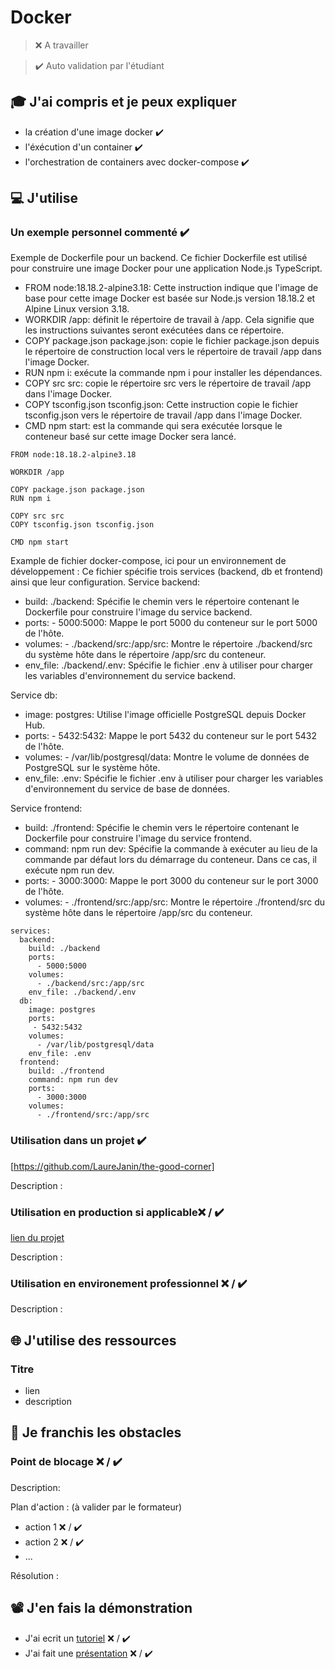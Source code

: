 # Docker

> ❌ A travailler

> ✔️ Auto validation par l'étudiant

## 🎓 J'ai compris et je peux expliquer

- la création d'une image docker ✔️
- l'éxécution d'un container ✔️
- l'orchestration de containers avec docker-compose ✔️


## 💻 J'utilise

### Un exemple personnel commenté ✔️

Exemple de Dockerfile pour un backend.
Ce fichier Dockerfile est utilisé pour construire une image Docker pour une application Node.js TypeScript. 
- FROM node:18.18.2-alpine3.18: Cette instruction indique que l'image de base pour cette image Docker est basée sur Node.js version 18.18.2 et Alpine Linux version 3.18.
- WORKDIR /app: définit le répertoire de travail à /app. Cela signifie que les instructions suivantes seront exécutées dans ce répertoire.
- COPY package.json package.json: copie le fichier package.json depuis le répertoire de construction local vers le répertoire de travail /app dans l'image Docker.
- RUN npm i: exécute la commande npm i pour installer les dépendances.
- COPY src src: copie le répertoire src vers le répertoire de travail /app dans l'image Docker.
- COPY tsconfig.json tsconfig.json: Cette instruction copie le fichier tsconfig.json vers le répertoire de travail /app dans l'image Docker.
- CMD npm start: est la commande qui sera exécutée lorsque le conteneur basé sur cette image Docker sera lancé.
```
FROM node:18.18.2-alpine3.18

WORKDIR /app

COPY package.json package.json
RUN npm i

COPY src src
COPY tsconfig.json tsconfig.json

CMD npm start
```
Example de fichier docker-compose, ici pour un environnement de développement :
Ce fichier spécifie trois services (backend, db et frontend) ainsi que leur configuration.
Service backend:
- build: ./backend: Spécifie le chemin vers le répertoire contenant le Dockerfile pour construire l'image du service backend.
- ports: - 5000:5000: Mappe le port 5000 du conteneur sur le port 5000 de l'hôte.
- volumes: - ./backend/src:/app/src: Montre le répertoire ./backend/src du système hôte dans le répertoire /app/src du conteneur.
- env_file: ./backend/.env: Spécifie le fichier .env à utiliser pour charger les variables d'environnement du service backend.
  
Service db:
- image: postgres: Utilise l'image officielle PostgreSQL depuis Docker Hub.
- ports: - 5432:5432: Mappe le port 5432 du conteneur sur le port 5432 de l'hôte.
- volumes: - /var/lib/postgresql/data: Montre le volume de données de PostgreSQL sur le système hôte.
- env_file: .env: Spécifie le fichier .env à utiliser pour charger les variables d'environnement du service de base de données.

Service frontend:
- build: ./frontend: Spécifie le chemin vers le répertoire contenant le Dockerfile pour construire l'image du service frontend.
- command: npm run dev: Spécifie la commande à exécuter au lieu de la commande par défaut lors du démarrage du conteneur. Dans ce cas, il exécute npm run dev.
- ports: - 3000:3000: Mappe le port 3000 du conteneur sur le port 3000 de l'hôte.
- volumes: - ./frontend/src:/app/src: Montre le répertoire ./frontend/src du système hôte dans le répertoire /app/src du conteneur.
```
services:
  backend:
    build: ./backend
    ports:
      - 5000:5000
    volumes:
      - ./backend/src:/app/src
    env_file: ./backend/.env
  db:
    image: postgres
    ports:
     - 5432:5432
    volumes:
      - /var/lib/postgresql/data
    env_file: .env
  frontend:
    build: ./frontend
    command: npm run dev
    ports:
      - 3000:3000
    volumes:
      - ./frontend/src:/app/src
```

### Utilisation dans un projet ✔️

[https://github.com/LaureJanin/the-good-corner]

Description :

### Utilisation en production si applicable❌ / ✔️

[lien du projet](...)

Description :

### Utilisation en environement professionnel ❌ / ✔️

Description :

## 🌐 J'utilise des ressources

### Titre

- lien
- description

## 🚧 Je franchis les obstacles

### Point de blocage ❌ / ✔️

Description:

Plan d'action : (à valider par le formateur)

- action 1 ❌ / ✔️
- action 2 ❌ / ✔️
- ...

Résolution :

## 📽️ J'en fais la démonstration

- J'ai ecrit un [tutoriel](...) ❌ / ✔️
- J'ai fait une [présentation](...) ❌ / ✔️
